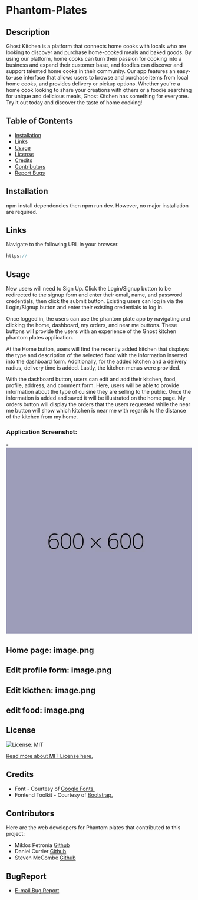 # Phantom-Plates

## Description
Ghost Kitchen is a platform that connects home cooks with locals who are looking to discover and purchase home-cooked meals and baked goods. By using our platform, home cooks can turn their passion for cooking into a business and expand their customer base, and foodies can discover and support talented home cooks in their community. Our app features an easy-to-use interface that allows users to browse and purchase items from local home cooks, and provides delivery or pickup options. Whether you're a home cook looking to share your creations with others or a foodie searching for unique and delicious meals, Ghost Kitchen has something for everyone. Try it out today and discover the taste of home cooking!

## Table of Contents
* [Installation](#installation)
* [Links](#Links)
* [Usage](#usage)
* [License](#license)
* [Credits](#credits)
* [Contributors](#contributors)
* [Report Bugs](#bugreport)

## Installation
npm install dependencies then npm run dev. However, no major installation are required.

## Links
Navigate to the following URL in your browser. 
```h
https://
```

## Usage
New users will need to Sign Up. Click the Login/Signup button to be redirected to the signup form and enter their email, name, and password credentials, then click the submit button. Existing users can log in via the Login/Signup button and enter their existing credentials to log in.
 
Once logged in, the users can use the phantom plate app by navigating and clicking the home, dashboard, my orders, and near me buttons. These buttons will provide the users with an experience of the Ghost kitchen phantom plates application. 

At the Home button, users will find the recently added kitchen that displays the type and description of the selected food with the information inserted into the dashboard form. Additionally, for the added kitchen and a delivery radius, delivery time is added. Lastly, the kitchen menus were provided.

With the dashboard button, users can edit and add their kitchen, food, profile, address, and comment form. Here, users will be able to provide information about the type of cuisine they are selling to the public. Once the information is added and saved it will be illustrated on the home page.
My orders button will display the orders that the users requested while the near me button will show which kitchen is near me with regards to the distance of the kitchen from my home. 

### Application Screenshot:

 -[<img src="public/images/Application_Screenshot.jpeg">](https://)
 ## Home page: image.png
 ## Edit profile form: image.png
 ## Edit kicthen: image.png
 ## edit food: image.png

## License 
  ![License: MIT](https://img.shields.io/badge/License-MIT-yellow.svg) 

  [Read more about MIT License here.](https://opensource.org/licenses/MIT)
  
## Credits
- Font - Courtesy of [Google Fonts.](https://fonts.google.com)
- Fontend Toolkit - Courtesy of [Bootstrap.](https://getbootstrap.com/)

## Contributors
Here are the web developers for Phantom plates that contributed to this project: 
- Miklos Petronia [Github](https://github.com/LordDanklin)
- Daniel Currier [Github](https://github.com/miklos-petronia)
- Steven McCombe  [Github](https://github.com/Steven-McCombe)
## BugReport
- [E-mail Bug Report](mailto:bugreport@phantomplates.com)




